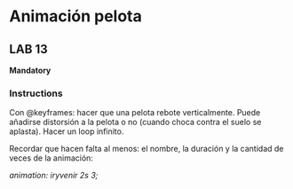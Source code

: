 # Animación pelota

## LAB 13

**Mandatory**

### Instructions

Con @keyframes: hacer que una pelota rebote verticalmente. Puede añadirse distorsión a la pelota o no (cuando choca contra el suelo se aplasta). Hacer un loop infinito.

Recordar que hacen falta al menos: el nombre, la duración y la cantidad de veces de la animación:

_animation: iryvenir 2s 3;_
